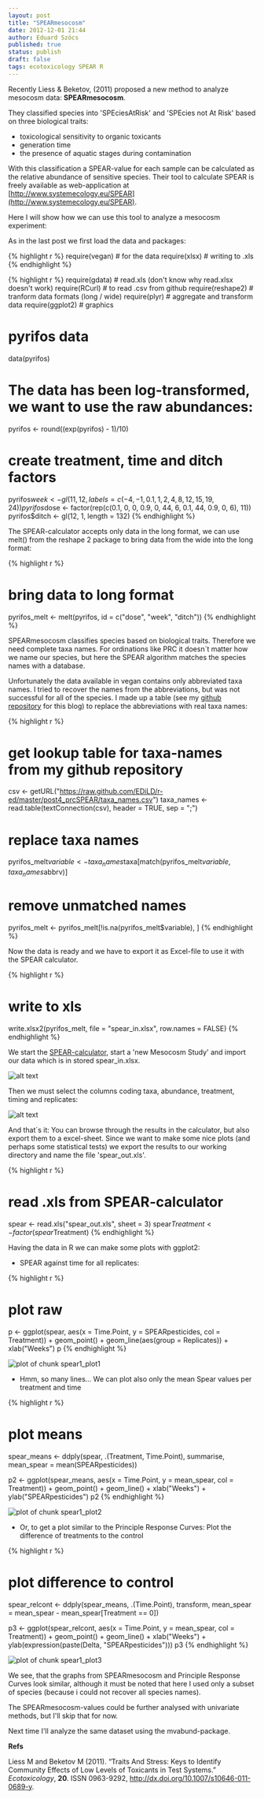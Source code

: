 ```yaml
---
layout: post
title: "SPEARmesocosm"
date: 2012-12-01 21:44
author: Eduard Szöcs
published: true
status: publish
draft: false
tags: ecotoxicology SPEAR R
---
```



Recently Liess & Beketov, (2011) proposed a new method to analyze mesocosm data: **SPEARmesocosm**. 

They classified species into 'SPEciesAtRisk' and 'SPEcies not At Risk' based on three biological traits: 

* toxicological sensitivity to organic toxicants
* generation time
* the presence of aquatic stages during contamination

With this classification a SPEAR-value for each sample can be calculated as the relative abundance of sensitive species.
Their tool to calculate SPEAR is freely available as web-application at [http://www.systemecology.eu/SPEAR](http://www.systemecology.eu/SPEAR). 

Here I will show how we can use this tool to analyze a mesocosm experiment:


As in the last post we first load the data and packages:

{% highlight r %}
require(vegan)  # for the data
require(xlsx)  # writing to .xls
{% endhighlight %}

{% highlight r %}
require(gdata)  # read.xls (don't know why read.xlsx doesn't work)
require(RCurl)  # to read .csv from github
require(reshape2)  # tranform data formats (long / wide)
require(plyr)  # aggregate and transform data
require(ggplot2)  # graphics


# pyrifos data
data(pyrifos)

# The data has been log-transformed, we want to use the raw abundances:
pyrifos <- round((exp(pyrifos) - 1)/10)

# create treatment, time and ditch factors
pyrifos$week <- gl(11, 12, labels = c(-4, -1, 0.1, 1, 2, 4, 8, 12, 15, 19, 24))
pyrifos$dose <- factor(rep(c(0.1, 0, 0, 0.9, 0, 44, 6, 0.1, 44, 0.9, 0, 6), 
    11))
pyrifos$ditch <- gl(12, 1, length = 132)
{% endhighlight %}

The SPEAR-calculator accepts only data in the long format, we can use melt() from the reshape 2 package to bring data from the wide into the long format:

{% highlight r %}
# bring data to long format
pyrifos_melt <- melt(pyrifos, id = c("dose", "week", "ditch"))
{% endhighlight %}


SPEARmesocosm classifies species based on biological traits. Therefore we need complete taxa names. For ordinations like PRC it doesn´t matter how we name our species, but here the SPEAR algorithm matches the species names with a database.

Unfortunately the data available in vegan contains only abbreviated taxa names. 
I tried to recover the names from the abbreviations, but was not successful for all of the species. 
I made up a table (see my [github repository](https://raw.github.com/EDiLD/r-ed/master/post4_prcSPEAR/taxa_names.csv) for this blog) to replace the abbreviations with real taxa names:

{% highlight r %}
# get lookup table for taxa-names from my github repository
csv <- getURL("https://raw.github.com/EDiLD/r-ed/master/post4_prcSPEAR/taxa_names.csv")
taxa_names <- read.table(textConnection(csv), header = TRUE, sep = ";")

# replace taxa names
pyrifos_melt$variable <- taxa_names$taxa[match(pyrifos_melt$variable, taxa_names$abbrv)]

# remove unmatched names
pyrifos_melt <- pyrifos_melt[!is.na(pyrifos_melt$variable), ]
{% endhighlight %}


Now the data is ready and we have to export it as Excel-file to use it with the SPEAR calculator.


{% highlight r %}
# write to xls
write.xlsx2(pyrifos_melt, file = "spear_in.xlsx", row.names = FALSE)
{% endhighlight %}


We start the [SPEAR-calculator](http://www.systemecology.eu/SPEAR), start a 'new Mesocosm Study' and import our data which is in stored spear_in.xlsx.

![alt text](/figures/spear1_screen1.png)

Then we must select the columns coding taxa, abundance, treatment, timing and replicates:

![alt text](/figures/spear1_screen2.png)

And that´s it: You can browse through the results in the calculator, but also export them to a excel-sheet.
Since we want to make some nice plots (and perhaps some statistical tests) we export the results to our working directory and name the file 'spear_out.xls'.



{% highlight r %}
# read .xls from SPEAR-calculator
spear <- read.xls("spear_out.xls", sheet = 3)
spear$Treatment <- factor(spear$Treatment)
{% endhighlight %}


Having the data in R we can make some plots with ggplot2:

* SPEAR against time for all replicates:


{% highlight r %}
# plot raw
p <- ggplot(spear, aes(x = Time.Point, y = SPEARpesticides, col = Treatment)) + 
    geom_point() + geom_line(aes(group = Replicates)) + xlab("Weeks")
p
{% endhighlight %}

![plot of chunk spear1_plot1](/figures/spear1_plot1.jpeg) 



* Hmm, so many lines... We can plot also only the mean Spear values per treatment and time


{% highlight r %}
# plot means
spear_means <- ddply(spear, .(Treatment, Time.Point), summarise, mean_spear = mean(SPEARpesticides))

p2 <- ggplot(spear_means, aes(x = Time.Point, y = mean_spear, col = Treatment)) + 
    geom_point() + geom_line() + xlab("Weeks") + ylab("SPEARpesticides")
p2
{% endhighlight %}

![plot of chunk spear1_plot2](/figures/spear1_plot2.jpeg) 



* Or, to get a plot similar to the Principle Response Curves: Plot the difference of treatments to the control


{% highlight r %}
# plot difference to control
spear_relcont <- ddply(spear_means, .(Time.Point), transform, mean_spear = mean_spear - 
    mean_spear[Treatment == 0])

p3 <- ggplot(spear_relcont, aes(x = Time.Point, y = mean_spear, col = Treatment)) + 
    geom_point() + geom_line() + xlab("Weeks") + ylab(expression(paste(Delta, 
    "SPEARpesticides")))
p3
{% endhighlight %}

![plot of chunk spear1_plot3](/figures/spear1_plot3.jpeg) 


We see, that the graphs from SPEARmesocosm and Principle Response Curves look similar,
although it must be noted that here I used only a subset of species (because i could not recover all species names).

The SPEARmesocosm-values could be further analysed with univariate methods, but I'll skip that for now.

Next time I'll analyze the same dataset using the mvabund-package.


**Refs**

<p>Liess M and Beketov M (2011).
&ldquo;Traits And Stress: Keys to Identify Community Effects of Low Levels of Toxicants in Test Systems.&rdquo;
<EM>Ecotoxicology</EM>, <B>20</B>.
ISSN 0963-9292, <a href="http://dx.doi.org/10.1007/s10646-011-0689-y">http://dx.doi.org/10.1007/s10646-011-0689-y</a>.

